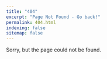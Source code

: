 ```yaml
---
title: "404"
excerpt: "Page Not Found - Go back!"
permalink: 404.html
indexing: false
sitemap: false
---
```


Sorry, but the page could not be found.
